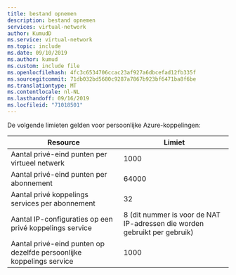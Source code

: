```yaml
---
title: bestand opnemen
description: bestand opnemen
services: virtual-network
author: KumudD
ms.service: virtual-network
ms.topic: include
ms.date: 09/10/2019
ms.author: kumud
ms.custom: include file
ms.openlocfilehash: 4fc3c6534706ccac23af927a6dbcefad12fb335f
ms.sourcegitcommit: 71db032bd5680c9287a7867b923bf6471ba8f6be
ms.translationtype: MT
ms.contentlocale: nl-NL
ms.lasthandoff: 09/16/2019
ms.locfileid: "71018501"
---
```

 De volgende limieten gelden voor persoonlijke Azure-koppelingen:

|Resource |Limiet |
|---------|---------|
|Aantal privé-eind punten per virtueel netwerk     |  1000       |
|Aantal privé-eind punten per abonnement       |   64000       |
|Aantal privé koppelings services per abonnement         |   32      |
|Aantal IP-configuraties op een privé koppelings service     |  8 (dit nummer is voor de NAT IP-adressen die worden gebruikt per gebruik)       |
|Aantal privé-eind punten op dezelfde persoonlijke koppelings service   |  1000       |



